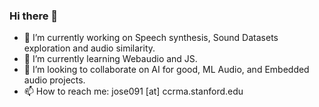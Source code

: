 ### Hi there 👋


- 🔭 I’m currently working on Speech synthesis, Sound Datasets exploration and audio similarity.
- 🌱 I’m currently learning Webaudio and JS.
- 👯 I’m looking to collaborate on AI for good, ML Audio, and Embedded audio projects.
- 📫 How to reach me: jose091 [at] ccrma.stanford.edu


<!--
**wetdog/wetdog** is a ✨ _special_ ✨ repository because its `README.md` (this file) appears on your GitHub profile.

Here are some ideas to get you started:

- 🔭 I’m currently working on ...
- 🌱 I’m currently learning ...
- 👯 I’m looking to collaborate on ...
- 🤔 I’m looking for help with ...
- 💬 Ask me about ...
- 📫 How to reach me: ...
- 😄 Pronouns: ...
- ⚡ Fun fact: ...
-->
